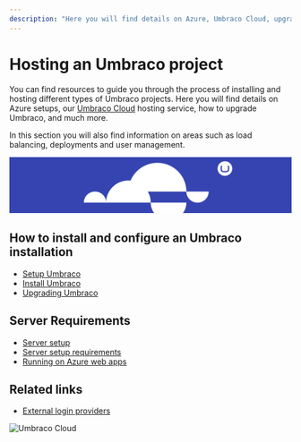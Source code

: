 ```yaml
---
description: "Here you will find details on Azure, Umbraco Cloud, upgrading Umbraco, server configuration and system requirements."
---
```


# Hosting an Umbraco project

You can find resources to guide you through the process of installing and hosting different types of Umbraco projects. Here you will find details on Azure setups, our [Umbraco Cloud](../umbraco-cloud) hosting service, how to upgrade Umbraco, and much more.

In this section you will also find information on areas such as load balancing, deployments and user management.

![Umbraco Cloud](images/cloud.png)

## How to install and configure an Umbraco installation

* [Setup Umbraco](../umbraco-cms/fundamentals/setup/)
* [Install Umbraco](../umbraco-cms/fundamentals/setup/install/)
* [Upgrading Umbraco](../umbraco-cms/fundamentals/setup/upgrading/)

## Server Requirements

* [Server setup](../umbraco-cms/fundamentals/setup/server-setup/)
* [Server setup requirements](../umbraco-cms/fundamentals/setup/requirements.md)
* [Running on Azure web apps](../umbraco-cms/fundamentals/setup/server-setup/azure-web-apps.md)

## Related links

* [External login providers](../umbraco-cms/reference/security/external-login-providers.md)

![Umbraco Cloud](images/umbraco\_free\_way\_01.png)
